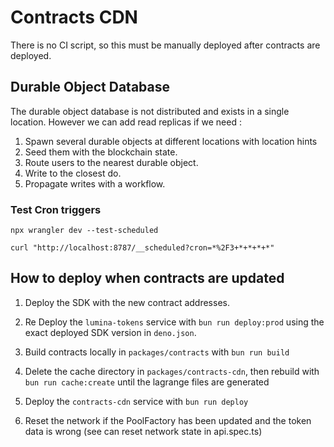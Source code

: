 # Contracts CDN

There is no CI script, so this must be manually deployed after contracts are deployed.

## Durable Object Database

The durable object database is not distributed and exists in a single location. However we can add read replicas if we need :

1. Spawn several durable objects at different locations with location hints
2. Seed them with the blockchain state.
3. Route users to the nearest durable object.
4. Write to the closest do.
5. Propagate writes with a workflow.

### Test Cron triggers

```
npx wrangler dev --test-scheduled

curl "http://localhost:8787/__scheduled?cron=*%2F3+*+*+*+*"
```

## How to deploy when contracts are updated

1. Deploy the SDK with the new contract addresses.
2. Re Deploy the `lumina-tokens` service with `bun run deploy:prod` using the exact deployed SDK version in `deno.json`.

3. Build contracts locally in `packages/contracts` with `bun run build`
4. Delete the cache directory in `packages/contracts-cdn`, then rebuild with `bun run cache:create` until the lagrange files are generated
5. Deploy the `contracts-cdn` service with `bun run deploy`
6. Reset the network if the PoolFactory has been updated and the token data is wrong (see can reset network state in api.spec.ts)
